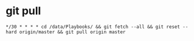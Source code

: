 # git pull 
`*/30 * * * * cd /data/Playbooks/ && git fetch --all && git reset --hard origin/master && git pull origin master`

